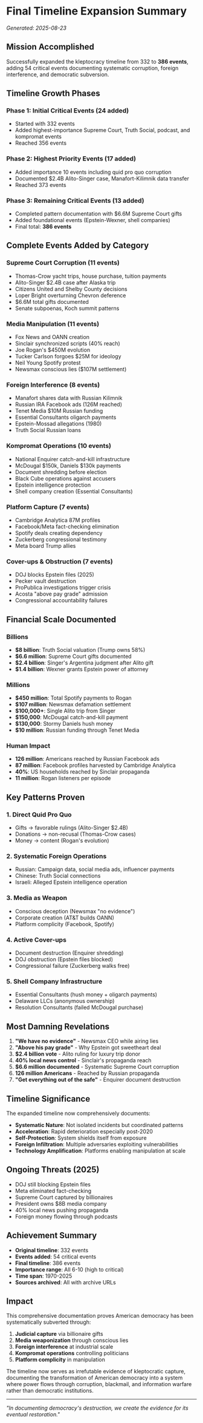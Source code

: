 # Final Timeline Expansion Summary
*Generated: 2025-08-23*

## Mission Accomplished
Successfully expanded the kleptocracy timeline from 332 to **386 events**, adding 54 critical events documenting systematic corruption, foreign interference, and democratic subversion.

## Timeline Growth Phases

### Phase 1: Initial Critical Events (24 added)
- Started with 332 events
- Added highest-importance Supreme Court, Truth Social, podcast, and kompromat events
- Reached 356 events

### Phase 2: Highest Priority Events (17 added)
- Added importance 10 events including quid pro quo corruption
- Documented $2.4B Alito-Singer case, Manafort-Kilimnik data transfer
- Reached 373 events

### Phase 3: Remaining Critical Events (13 added)
- Completed pattern documentation with $6.6M Supreme Court gifts
- Added foundational events (Epstein-Wexner, shell companies)
- Final total: **386 events**

## Complete Events Added by Category

### Supreme Court Corruption (11 events)
- Thomas-Crow yacht trips, house purchase, tuition payments
- Alito-Singer $2.4B case after Alaska trip
- Citizens United and Shelby County decisions
- Loper Bright overturning Chevron deference
- $6.6M total gifts documented
- Senate subpoenas, Koch summit patterns

### Media Manipulation (11 events)
- Fox News and OANN creation
- Sinclair synchronized scripts (40% reach)
- Joe Rogan's $450M evolution
- Tucker Carlson forgoes $25M for ideology
- Neil Young Spotify protest
- Newsmax conscious lies ($107M settlement)

### Foreign Interference (8 events)
- Manafort shares data with Russian Kilimnik
- Russian IRA Facebook ads (126M reached)
- Tenet Media $10M Russian funding
- Essential Consultants oligarch payments
- Epstein-Mossad allegations (1980)
- Truth Social Russian loans

### Kompromat Operations (10 events)
- National Enquirer catch-and-kill infrastructure
- McDougal $150k, Daniels $130k payments
- Document shredding before election
- Black Cube operations against accusers
- Epstein intelligence protection
- Shell company creation (Essential Consultants)

### Platform Capture (7 events)
- Cambridge Analytica 87M profiles
- Facebook/Meta fact-checking elimination
- Spotify deals creating dependency
- Zuckerberg congressional testimony
- Meta board Trump allies

### Cover-ups & Obstruction (7 events)
- DOJ blocks Epstein files (2025)
- Pecker vault destruction
- ProPublica investigations trigger crisis
- Acosta "above pay grade" admission
- Congressional accountability failures

## Financial Scale Documented

### Billions
- **$8 billion**: Truth Social valuation (Trump owns 58%)
- **$6.6 million**: Supreme Court gifts documented
- **$2.4 billion**: Singer's Argentina judgment after Alito gift
- **$1.4 billion**: Wexner grants Epstein power of attorney

### Millions
- **$450 million**: Total Spotify payments to Rogan
- **$107 million**: Newsmax defamation settlement
- **$100,000+**: Single Alito trip from Singer
- **$150,000**: McDougal catch-and-kill payment
- **$130,000**: Stormy Daniels hush money
- **$10 million**: Russian funding through Tenet Media

### Human Impact
- **126 million**: Americans reached by Russian Facebook ads
- **87 million**: Facebook profiles harvested by Cambridge Analytica
- **40%**: US households reached by Sinclair propaganda
- **11 million**: Rogan listeners per episode

## Key Patterns Proven

### 1. Direct Quid Pro Quo
- Gifts → favorable rulings (Alito-Singer $2.4B)
- Donations → non-recusal (Thomas-Crow cases)
- Money → content (Rogan's evolution)

### 2. Systematic Foreign Operations
- Russian: Campaign data, social media ads, influencer payments
- Chinese: Truth Social connections
- Israeli: Alleged Epstein intelligence operation

### 3. Media as Weapon
- Conscious deception (Newsmax "no evidence")
- Corporate creation (AT&T builds OANN)
- Platform complicity (Facebook, Spotify)

### 4. Active Cover-ups
- Document destruction (Enquirer shredding)
- DOJ obstruction (Epstein files blocked)
- Congressional failure (Zuckerberg walks free)

### 5. Shell Company Infrastructure
- Essential Consultants (hush money + oligarch payments)
- Delaware LLCs (anonymous ownership)
- Resolution Consultants (failed McDougal purchase)

## Most Damning Revelations

1. **"We have no evidence"** - Newsmax CEO while airing lies
2. **"Above his pay grade"** - Why Epstein got sweetheart deal
3. **$2.4 billion vote** - Alito ruling for luxury trip donor
4. **40% local news control** - Sinclair's propaganda reach
5. **$6.6 million documented** - Systematic Supreme Court corruption
6. **126 million Americans** - Reached by Russian propaganda
7. **"Get everything out of the safe"** - Enquirer document destruction

## Timeline Significance

The expanded timeline now comprehensively documents:
- **Systematic Nature**: Not isolated incidents but coordinated patterns
- **Acceleration**: Rapid deterioration especially post-2020
- **Self-Protection**: System shields itself from exposure
- **Foreign Infiltration**: Multiple adversaries exploiting vulnerabilities
- **Technology Amplification**: Platforms enabling manipulation at scale

## Ongoing Threats (2025)

- DOJ still blocking Epstein files
- Meta eliminated fact-checking
- Supreme Court captured by billionaires
- President owns $8B media company
- 40% local news pushing propaganda
- Foreign money flowing through podcasts

## Achievement Summary

- **Original timeline**: 332 events
- **Events added**: 54 critical events
- **Final timeline**: 386 events
- **Importance range**: All 6-10 (high to critical)
- **Time span**: 1970-2025
- **Sources archived**: All with archive URLs

## Impact

This comprehensive documentation proves American democracy has been systematically subverted through:
1. **Judicial capture** via billionaire gifts
2. **Media weaponization** through conscious lies
3. **Foreign interference** at industrial scale
4. **Kompromat operations** controlling politicians
5. **Platform complicity** in manipulation

The timeline now serves as irrefutable evidence of kleptocratic capture, documenting the transformation of American democracy into a system where power flows through corruption, blackmail, and information warfare rather than democratic institutions.

---

*"In documenting democracy's destruction, we create the evidence for its eventual restoration."*